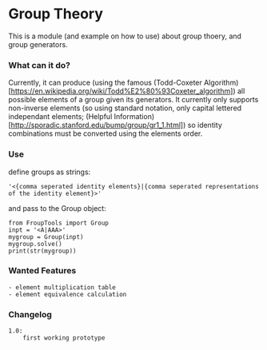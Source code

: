 # Group Theory
This is a module (and example on how to use) about group thoery, and group generators.

### What can it do?
Currently, it can produce (using the famous (Todd-Coxeter Algorithm)[https://en.wikipedia.org/wiki/Todd%E2%80%93Coxeter_algorithm]) all possible elements of a group given its generators. It currently only supports non-inverse elements (so
using standard notation, only capital lettered independant elements; (Helpful Information)[http://sporadic.stanford.edu/bump/group/gr1_1.html]) so identity combinations must be converted using the elements order.

### Use
define groups as strings:
```
'<{comma seperated identity elements}|{comma seperated representations of the identity element}>'
```
and pass to the Group object:
```
from FroupTools import Group
inpt = '<A|AAA>'
mygroup = Group(inpt)
mygroup.solve()
print(str(mygroup))
```

### Wanted Features
	- element multiplication table
	- element equivalence calculation
### Changelog
	1.0:
		first working prototype
